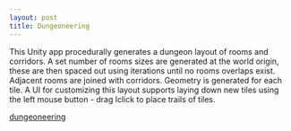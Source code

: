 ```yaml
---
layout: post
title: Dungeoneering
---
```


This Unity app procedurally generates a dungeon layout of rooms and corridors. A set number of rooms sizes are generated at the world origin, these are then spaced out using iterations until no rooms overlaps exist. Adjacent rooms are joined with corridors. Geometry is generated for each tile. A UI for customizing this layout supports laying down new tiles using the left mouse button - drag lclick to place trails of tiles. 


[dungeoneering](http://ec2-54-201-237-107.us-west-2.compute.amazonaws.com/dungeoneering/quadtiles/webdungeoneering.html)





